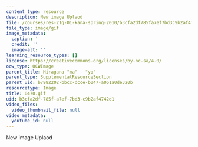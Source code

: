 ```yaml
---
content_type: resource
description: New image Uplaod
file: /courses/res-21g-01-kana-spring-2010/b3cfa2df785fa7ef7bd3c9b2af4742d1_0470.gif
file_type: image/gif
image_metadata:
  caption: ''
  credit: ''
  image-alt: ''
learning_resource_types: []
license: https://creativecommons.org/licenses/by-nc-sa/4.0/
ocw_type: OCWImage
parent_title: Hiragana "ma" - "yo"
parent_type: SupplementalResourceSection
parent_uid: b7982202-bbcc-dcce-b047-a061a0de320b
resourcetype: Image
title: 0470.gif
uid: b3cfa2df-785f-a7ef-7bd3-c9b2af4742d1
video_files:
  video_thumbnail_file: null
video_metadata:
  youtube_id: null
---
```

New image Uplaod